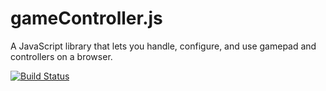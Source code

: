 # gameController.js

A JavaScript library that lets you handle, configure, and use gamepad and controllers on a browser.

[![Build Status](https://travis-ci.org/alvaromontoro/gamecontrol.svg?branch=master)](https://travis-ci.org/alvaromontoro/gamecontrol)
